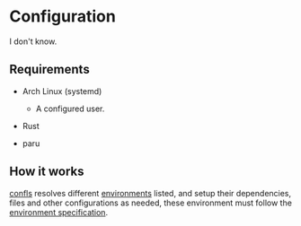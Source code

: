 # Configuration

I don't know.

## Requirements

- Arch Linux (systemd)

  - A configured user.

- Rust

- paru

## How it works

[confls](./confls) resolves different [environments](./environments) listed,
and setup their dependencies, files and other configurations as needed, these environment must follow the [environment specification](./confls/specs/environment.md).
